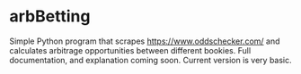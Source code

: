 # arbBetting

Simple Python program that scrapes https://www.oddschecker.com/ and calculates arbitrage opportunities between different bookies.
Full documentation, and explanation coming soon.
Current version is very basic.
